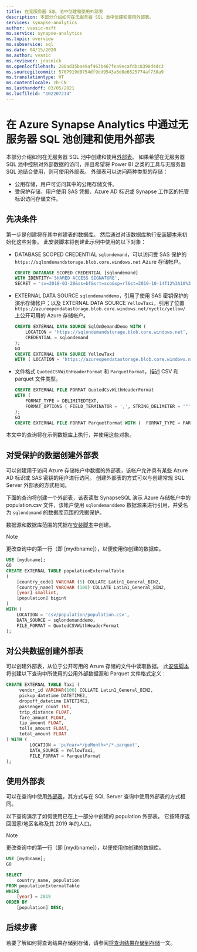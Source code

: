 ```yaml
---
title: 在无服务器 SQL 池中创建和使用外部表
description: 本部分介绍如何在无服务器 SQL 池中创建和使用外部表。
services: synapse-analytics
author: vvasic-msft
ms.service: synapse-analytics
ms.topic: overview
ms.subservice: sql
ms.date: 04/15/2020
ms.author: vvasic
ms.reviewer: jrasnick
ms.openlocfilehash: 280ad35ba49af463b467fea9ecafdbc8390d4dc3
ms.sourcegitcommit: 5707919d0754df9dd9543a6d8e6525774af738a9
ms.translationtype: HT
ms.contentlocale: zh-CN
ms.lasthandoff: 03/05/2021
ms.locfileid: "102207234"
---
```

# <a name="create-and-use-external-tables-using-serverless-sql-pool-in-azure-synapse-analytics"></a>在 Azure Synapse Analytics 中通过无服务器 SQL 池创建和使用外部表

本部分介绍如何在无服务器 SQL 池中创建和使用[外部表](develop-tables-external-tables.md)。 如果希望在无服务器 SQL 池中控制对外部数据的访问，并且希望将 Power BI 之类的工具与无服务器 SQL 池结合使用，则可使用外部表。 外部表可以访问两种类型的存储：
- 公用存储，用户可访问其中的公用存储文件。
- 受保护存储，用户使用 SAS 凭据、Azure AD 标识或 Synapse 工作区的托管标识访问存储文件。

## <a name="prerequisites"></a>先决条件

第一步是创建将在其中创建表的数据库。 然后通过对该数据库执行[安装脚本](https://github.com/Azure-Samples/Synapse/blob/master/SQL/Samples/LdwSample/SampleDB.sql)来初始化这些对象。 此安装脚本将创建此示例中使用的以下对象：
- DATABASE SCOPED CREDENTIAL `sqlondemand`，可以访问受 SAS 保护的 `https://sqlondemandstorage.blob.core.windows.net` Azure 存储帐户。

    ```sql
    CREATE DATABASE SCOPED CREDENTIAL [sqlondemand]
    WITH IDENTITY='SHARED ACCESS SIGNATURE',  
    SECRET = 'sv=2018-03-28&ss=bf&srt=sco&sp=rl&st=2019-10-14T12%3A10%3A25Z&se=2061-12-31T12%3A10%3A00Z&sig=KlSU2ullCscyTS0An0nozEpo4tO5JAgGBvw%2FJX2lguw%3D'
    ```

- EXTERNAL DATA SOURCE `sqlondemanddemo`，引用了使用 SAS 密钥保护的演示存储帐户；以及 EXTERNAL DATA SOURCE `YellowTaxi`，引用了位置 `https://azureopendatastorage.blob.core.windows.net/nyctlc/yellow/` 上公开可用的 Azure 存储帐户。

    ```sql
    CREATE EXTERNAL DATA SOURCE SqlOnDemandDemo WITH (
        LOCATION = 'https://sqlondemandstorage.blob.core.windows.net',
        CREDENTIAL = sqlondemand
    );
    GO
    CREATE EXTERNAL DATA SOURCE YellowTaxi
    WITH ( LOCATION = 'https://azureopendatastorage.blob.core.windows.net/nyctlc/yellow/')
    ```

- 文件格式 `QuotedCSVWithHeaderFormat` 和 `ParquetFormat`，描述 CSV 和 parquet 文件类型。

    ```sql
    CREATE EXTERNAL FILE FORMAT QuotedCsvWithHeaderFormat
    WITH (  
        FORMAT_TYPE = DELIMITEDTEXT,
        FORMAT_OPTIONS ( FIELD_TERMINATOR = ',', STRING_DELIMITER = '"', FIRST_ROW = 2   )
    );
    GO
    CREATE EXTERNAL FILE FORMAT ParquetFormat WITH (  FORMAT_TYPE = PARQUET );
    ```

本文中的查询将在示例数据库上执行，并使用这些对象。 

## <a name="create-an-external-table-on-protected-data"></a>对受保护的数据创建外部表

可以创建用于访问 Azure 存储帐户中数据的外部表，该帐户允许具有某些 Azure AD 标识或 SAS 密钥的用户进行访问。 创建外部表的方式可以与创建常规 SQL Server 外部表的方式相同。 

下面的查询将创建一个外部表，该表读取 SynapseSQL 演示 Azure 存储帐户中的 population.csv 文件，该帐户使用 `sqlondemanddemo` 数据源来进行引用，并受名为 `sqlondemand` 的数据库范围的凭据保护。 

数据源和数据库范围的凭据在[安装脚本](https://github.com/Azure-Samples/Synapse/blob/master/SQL/Samples/LdwSample/SampleDB.sql)中创建。

> [!NOTE]
> 更改查询中的第一行（即 [mydbname]），以便使用你创建的数据库。 

```sql
USE [mydbname];
GO
CREATE EXTERNAL TABLE populationExternalTable
(
    [country_code] VARCHAR (5) COLLATE Latin1_General_BIN2,
    [country_name] VARCHAR (100) COLLATE Latin1_General_BIN2,
    [year] smallint,
    [population] bigint
)
WITH (
    LOCATION = 'csv/population/population.csv',
    DATA_SOURCE = sqlondemanddemo,
    FILE_FORMAT = QuotedCSVWithHeaderFormat
);
```

## <a name="create-an-external-table-on-public-data"></a>对公共数据创建外部表

可以创建外部表，从位于公开可用的 Azure 存储的文件中读取数据。 此[安装脚本](https://github.com/Azure-Samples/Synapse/blob/master/SQL/Samples/LdwSample/SampleDB.sql)将创建以下查询中所使用的公用外部数据源和 Parquet 文件格式定义：

```sql
CREATE EXTERNAL TABLE Taxi (
     vendor_id VARCHAR(100) COLLATE Latin1_General_BIN2, 
     pickup_datetime DATETIME2, 
     dropoff_datetime DATETIME2,
     passenger_count INT,
     trip_distance FLOAT,
     fare_amount FLOAT,
     tip_amount FLOAT,
     tolls_amount FLOAT,
     total_amount FLOAT
) WITH (
         LOCATION = 'puYear=*/puMonth=*/*.parquet',
         DATA_SOURCE = YellowTaxi,
         FILE_FORMAT = ParquetFormat
);
```
## <a name="use-an-external-table"></a>使用外部表

可以在查询中使用[外部表](develop-tables-external-tables.md)，其方式与在 SQL Server 查询中使用外部表的方式相同。

以下查询演示了如何使用已在上一部分中创建的 population 外部表。 它按降序返回国家/地区名称及其 2019 年的人口。

> [!NOTE]
> 更改查询中的第一行（即 [mydbname]），以便使用你创建的数据库。

```sql
USE [mydbname];
GO

SELECT
    country_name, population
FROM populationExternalTable
WHERE
    [year] = 2019
ORDER BY
    [population] DESC;
```

## <a name="next-steps"></a>后续步骤

若要了解如何将查询结果存储到存储，请参阅[将查询结果存储到存储](../sql/create-external-table-as-select.md)一文。
